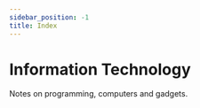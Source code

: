 ```yaml
---
sidebar_position: -1
title: Index
---
```


# Information Technology

Notes on programming, computers and gadgets.
